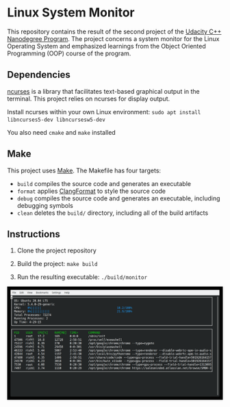 # Linux System Monitor

This repository contains the result of the second project of the [Udacity C++ Nanodegree Program](https://graduation.udacity.com/confirm/G5DPWGCW). The project concerns a system monitor for the Linux Operating System and emphasized learnings from the Object Oriented Programming (OOP) course of the program.

## Dependencies 

[ncurses](https://www.gnu.org/software/ncurses/) is a library that facilitates text-based graphical output in the terminal. This project relies on ncurses for display output.

Install ncurses within your own Linux environment: `sudo apt install libncurses5-dev libncursesw5-dev`

You also need `cmake` and `make` installed 

## Make
This project uses [Make](https://www.gnu.org/software/make/). The Makefile has four targets:
* `build` compiles the source code and generates an executable
* `format` applies [ClangFormat](https://clang.llvm.org/docs/ClangFormat.html) to style the source code
* `debug` compiles the source code and generates an executable, including debugging symbols
* `clean` deletes the `build/` directory, including all of the build artifacts

## Instructions

1. Clone the project repository

2. Build the project: `make build`

3. Run the resulting executable: `./build/monitor`

![System Monitor](images/rishil_monitor.png)




